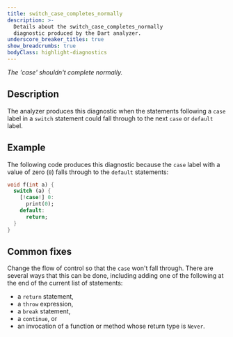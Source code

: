 ```yaml
---
title: switch_case_completes_normally
description: >-
  Details about the switch_case_completes_normally
  diagnostic produced by the Dart analyzer.
underscore_breaker_titles: true
show_breadcrumbs: true
bodyClass: highlight-diagnostics
---
```


_The 'case' shouldn't complete normally._

## Description

The analyzer produces this diagnostic when the statements following a
`case` label in a `switch` statement could fall through to the next `case`
or `default` label.

## Example

The following code produces this diagnostic because the `case` label with
 a value of zero (`0`) falls through to the `default` statements:

```dart
void f(int a) {
  switch (a) {
    [!case!] 0:
      print(0);
    default:
      return;
  }
}
```

## Common fixes

Change the flow of control so that the `case` won't fall through. There
are several ways that this can be done, including adding one of the
following at the end of the current list of statements:
- a `return` statement,
- a `throw` expression,
- a `break` statement,
- a `continue`, or
- an invocation of a function or method whose return type is `Never`.
